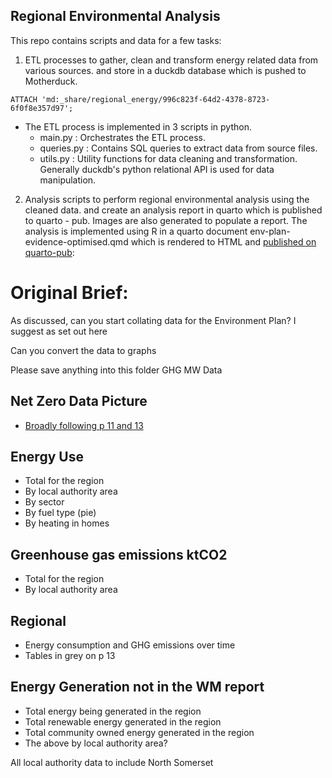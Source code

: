 ## Regional Environmental Analysis

This repo contains scripts and data for a few tasks:

1. ETL processes to gather, clean and transform energy related data from various sources. and store in a duckdb database which is pushed to Motherduck.

`ATTACH 'md:_share/regional_energy/996c823f-64d2-4378-8723-6f0f8e357d97';`

- The ETL process is implemented in 3 scripts in python.
    - main.py : Orchestrates the ETL process.
    - queries.py : Contains SQL queries to extract data from source files.
    - utils.py : Utility functions for data cleaning and transformation.
Generally duckdb's python relational API is used for data manipulation.

2. Analysis scripts to perform regional environmental analysis using the cleaned data. and create an analysis report in quarto which is published to quarto - pub. Images are also generated to populate a report. The analysis is implemented using R in a quarto document env-plan-evidence-optimised.qmd which is rendered to HTML and [published on quarto-pub](https://stevecrawshaw.quarto.pub/evidence-base-for-2025-environment-plan/):

# Original Brief:

As discussed, can you start collating data for the Environment Plan? I suggest as set out here

Can you convert the data to graphs

Please save anything into this folder   GHG MW Data

## Net Zero Data Picture
- [Broadly following p 11 and 13](https://www.wmca.org.uk/media/wumiikpt/wm-net-zero-fyp-summary-tech-report.pdf )

## Energy Use 

- Total for the region 
- By local authority area  
- By sector 
- By fuel type (pie) 
- By heating in homes 


## Greenhouse gas emissions ktCO2 
- Total for the region 
- By local authority area  

## Regional 
- Energy consumption and GHG emissions over time 
- Tables in grey on p 13 

## Energy Generation not in the WM report 
- Total energy being generated in the region 
- Total renewable energy generated in the region 
- Total community owned energy generated in the region 
- The above by local authority area? 

All local authority data to include North Somerset 